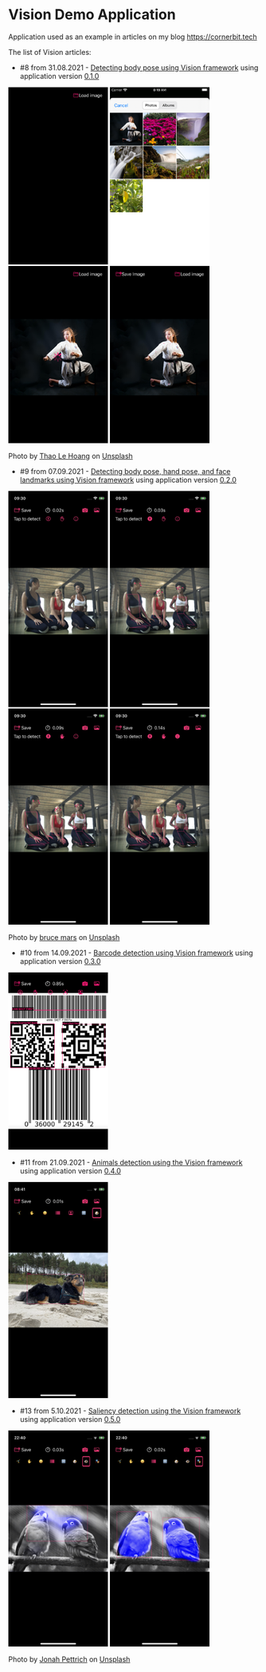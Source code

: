 # Vision Demo Application
Application used as an example in articles on my blog https://cornerbit.tech

The list of Vision articles:

- #8 from 31.08.2021 - [Detecting body pose using Vision framework](https://cornerbit.tech/detecting-body-pose-using-vision-framework/) using application version [0.1.0](https://github.com/ktustanowski/visiondemo/releases/tag/v0.1.0)

<img src="Images/1.empty.png" alt="Empty" width="200"/> <img src="Images/2.select.image.png" alt="Select the image" width="200"/> <img src="Images/3.processing.png" alt="Processing" width="200"/> <img src="Images/4.joints.visible.png" alt="Body joints presented" width="200"/>

Photo by [Thao Le Hoang](https://unsplash.com/@h4x0r3?utm_source=unsplash&utm_medium=referral&utm_content=creditCopyText) on [Unsplash](https://unsplash.com/s/photos/karate?utm_source=unsplash&utm_medium=referral&utm_content=creditCopyText)

- #9 from 07.09.2021 - [Detecting body pose, hand pose, and face landmarks using Vision framework](https://cornerbit.tech/detecting-body-pose-hand-pose-and-face-landmarks-using-vision-framework/) using application version [0.2.0](https://github.com/ktustanowski/visiondemo/releases/tag/v0.2.0)

<img src="Images/v020_1.png" alt="Image loaded" width="200"/> <img src="Images/v020_2.png" alt="Body pose detected" width="200"/> <img src="Images/v020_3.png" alt="Body pose and hand pose detected" width="200"/> <img src="Images/v020_4.png" alt="Body pose, hand pose and, face landmarks detected" width="200"/>

Photo by [bruce mars](https://unsplash.com/@brucemars?utm_source=unsplash&utm_medium=referral&utm_content=creditCopyText) on [Unsplash](https://unsplash.com/s/photos/karate?utm_source=unsplash&utm_medium=referral&utm_content=creditCopyText)

- #10 from 14.09.2021 - [Barcode detection using Vision framework](https://cornerbit.tech/barcode-detection-using-vision-framework) using application version [0.3.0](https://github.com/ktustanowski/visiondemo/releases/tag/v0.3.0)
<img src="Images/v030.png" alt="Codes detected" width="200"/>

- #11 from 21.09.2021 - [Animals detection using the Vision framework](https://cornerbit.tech/animals-detection-using-the-vision-framework) using application version [0.4.0](https://github.com/ktustanowski/visiondemo/releases/tag/v0.4.0)
<img src="Images/v040.PNG" alt="Codes detected" width="200"/>

- #13 from 5.10.2021 - [Saliency detection using the Vision framework](https://cornerbit.tech/saliency-detection-using-the-vision-framework) using application version [0.5.0](https://github.com/ktustanowski/visiondemo/releases/tag/v0.5.0)

<img src="Images/v050_attention.PNG" alt="Attention" width="200"/> <img src="Images/v050_objectness.PNG" alt="Objectness" width="200"/>

Photo by [Jonah Pettrich](https://unsplash.com/@jonah_jpg?utm_source=unsplash&utm_medium=referral&utm_content=creditCopyText) on [Unsplash](https://unsplash.com/s/photos/karate?utm_source=unsplash&utm_medium=referral&utm_content=creditCopyText)
